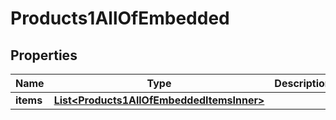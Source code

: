 

# Products1AllOfEmbedded


## Properties

| Name | Type | Description | Notes |
|------------ | ------------- | ------------- | -------------|
|**items** | [**List&lt;Products1AllOfEmbeddedItemsInner&gt;**](Products1AllOfEmbeddedItemsInner.md) |  |  [optional] |



